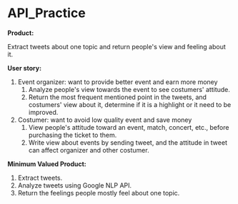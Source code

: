 # API_Practice
**Product:**

Extract tweets about one topic and return people's view and feeling about it.

**User story:**

1. Event organizer: want to provide better event and earn more money
   1. Analyze people's view towards the event to see costumers' attitude. 
   2. Return the most frequent mentioned point in the tweets, and costumers' view about it, determine if it is a highlight or it need to be improved.
2. Costumer: want to avoid low quality event and save money
   1. View people's attitude toward an event, match, concert, etc., before purchasing the ticket to them.
   2.  Write view about events by sending tweet, and the attitude in tweet can affect organizer and other costumer.

**Minimum Valued Product:**

1. Extract tweets.
2. Analyze tweets using Google NLP API.
3. Return the feelings people mostly feel about one topic.

